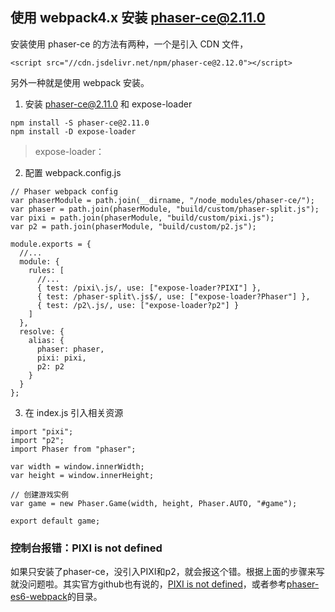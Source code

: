 ## 使用 webpack4.x 安装 phaser-ce@2.11.0

安装使用 phaser-ce 的方法有两种，一个是引入 CDN 文件，

```
<script src="//cdn.jsdelivr.net/npm/phaser-ce@2.12.0"></script>
```

另外一种就是使用 webpack 安装。

1.  安装 phaser-ce@2.11.0 和 expose-loader

```
npm install -S phaser-ce@2.11.0
npm install -D expose-loader
```

> expose-loader：

2. 配置 webpack.config.js

```
// Phaser webpack config
var phaserModule = path.join(__dirname, "/node_modules/phaser-ce/");
var phaser = path.join(phaserModule, "build/custom/phaser-split.js");
var pixi = path.join(phaserModule, "build/custom/pixi.js");
var p2 = path.join(phaserModule, "build/custom/p2.js");

module.exports = {
  //...
  module: {
    rules: [
      //...
      { test: /pixi\.js/, use: ["expose-loader?PIXI"] },
      { test: /phaser-split\.js$/, use: ["expose-loader?Phaser"] },
      { test: /p2\.js/, use: ["expose-loader?p2"] }
    ]
  },
  resolve: {
    alias: {
      phaser: phaser,
      pixi: pixi,
      p2: p2
    }
  }
};
```

3. 在 index.js 引入相关资源

```
import "pixi";
import "p2";
import Phaser from "phaser";

var width = window.innerWidth;
var height = window.innerHeight;

// 创建游戏实例
var game = new Phaser.Game(width, height, Phaser.AUTO, "#game");

export default game;
```

### 控制台报错：PIXI is not defined
如果只安装了phaser-ce，没引入PIXI和p2，就会报这个错。根据上面的步骤来写就没问题啦。其实官方github也有说的，[PIXI is not defined](https://github.com/photonstorm/phaser/issues/2762)，或者参考[phaser-es6-webpack](https://github.com/lean/phaser-es6-webpack)的目录。